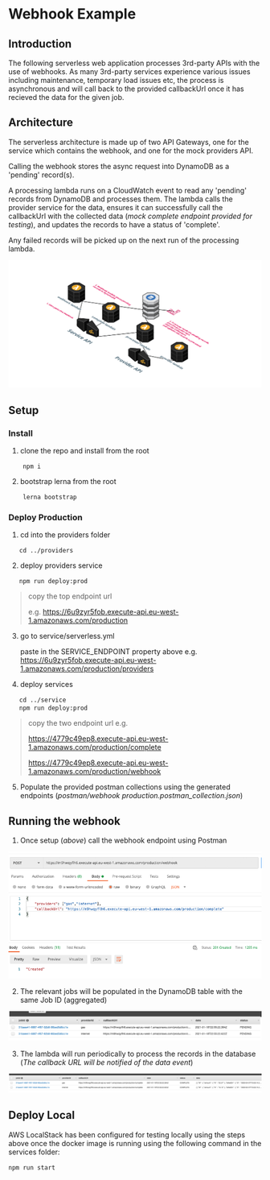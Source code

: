 # Webhook Example

## Introduction

The following serverless web application processes 3rd-party APIs with the use of webhooks. As many 3rd-party services experience various issues including maintenance, temporary load issues etc, the process is asynchronous and will call back to the provided callbackUrl once it has recieved the data for the given job.

## Architecture

The serverless architecture is made up of two API Gateways, one for the service which contains the webhook, and one for the mock providers API.

Calling the webhook stores the async request into DynamoDB as a 'pending' record(s).

A processing lambda runs on a CloudWatch event to read any 'pending' records from DynamoDB and processes them. The lambda calls the provider service for the data, ensures it can successfully call the callbackUrl with the collected data (_mock complete endpoint provided for testing_), and updates the records to have a status of 'complete'.

Any failed records will be picked up on the next run of the processing lambda.

![architecture](docs/images/cloud-architecture.png)

## Setup

### Install

1. clone the repo and install from the root

```
    npm i
```

2. bootstrap lerna from the root

```
    lerna bootstrap
```

### Deploy Production

1. cd into the providers folder

```
   cd ../providers
```

2. deploy providers service

```
   npm run deploy:prod
```

> copy the top endpoint url
>
> e.g. https://6u9zyr5fob.execute-api.eu-west-1.amazonaws.com/production

3. go to service/serverless.yml

   paste in the SERVICE_ENDPOINT property above e.g. https://6u9zyr5fob.execute-api.eu-west-1.amazonaws.com/production/providers

4. deploy services

```
   cd ../service
   npm run deploy:prod
```

> copy the two endpoint url e.g.
>
> https://4779c49ep8.execute-api.eu-west-1.amazonaws.com/production/complete
>
> https://4779c49ep8.execute-api.eu-west-1.amazonaws.com/production/webhook

5. Populate the provided postman collections using the generated endpoints (_postman/webhook production.postman_collection.json_)

## Running the webhook

1. Once setup (_above_) call the webhook endpoint using Postman

![webhook call](docs/images/webhook-call.png)

2. The relevant jobs will be populated in the DynamoDB table with the same Job ID (aggregated)

![pending records](docs/images/pending-records.png)

3. The lambda will run periodically to process the records in the database (_The callback URL will be notified of the data event_)

![complete records](docs/images/complete-records.png)

## Deploy Local

AWS LocalStack has been configured for testing locally using the steps above once the docker image is running using the following command in the services folder:

```
npm run start
```
